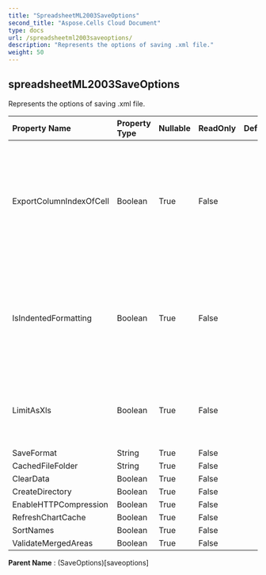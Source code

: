 ```yaml
---
title: "SpreadsheetML2003SaveOptions"
second_title: "Aspose.Cells Cloud Document"
type: docs
url: /spreadsheetml2003saveoptions/
description: "Represents the options of saving .xml file."
weight: 50
---
```


## **spreadsheetML2003SaveOptions**

Represents the options of saving .xml file. 

| Property Name | Property Type | Nullable |  ReadOnly | DefaultValue | Description | 
| :- | :- | :- |:- |  :- | :- |
| ExportColumnIndexOfCell | Boolean | True |  False |  | The default value is false, it means that column index will be ignored if the cell is contiguous to the previous cell. |  
| IsIndentedFormatting | Boolean | True |  False |  | Causes child elements to be indented.The default value is true.  If the value is false, it will reduce the size of the xml file |  
| LimitAsXls | Boolean | True |  False |  | Limit as xls, the max row index is 65535 and the max column index is 255. |  
| SaveFormat | String | True |  False |  |  |  
| CachedFileFolder | String | True |  False |  |  |  
| ClearData | Boolean | True |  False |  |  |  
| CreateDirectory | Boolean | True |  False |  |  |  
| EnableHTTPCompression | Boolean | True |  False |  |  |  
| RefreshChartCache | Boolean | True |  False |  |  |  
| SortNames | Boolean | True |  False |  |  |  
| ValidateMergedAreas | Boolean | True |  False |  |  |  

**Parent Name** : (SaveOptions)[saveoptions]

